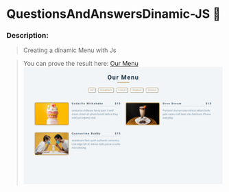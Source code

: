 # QuestionsAndAnswersDinamic-JS  :fries:


### Description:

>Creating a dinamic Menu with Js

>You can prove the result here: [Our Menu](https://celfiew.github.io/interactive-menu-js/) 
![imagenes](https://github.com/celfiew/interactive-menu-js/blob/main/menu.PNG)
